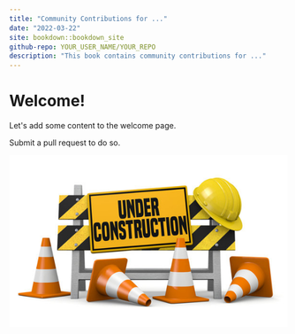 ```yaml
---
title: "Community Contributions for ..."
date: "2022-03-22"
site: bookdown::bookdown_site
github-repo: YOUR_USER_NAME/YOUR_REPO
description: "This book contains community contributions for ..."
---
```


# Welcome!

Let's add some content to the welcome page.

Submit a pull request to do so.

![Under construction](under_construction.jpg)

